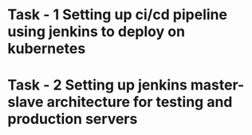 #  Task - 1 Setting up ci/cd pipeline using jenkins to deploy on kubernetes

#  Task - 2  Setting up jenkins master-slave architecture for testing and production servers
